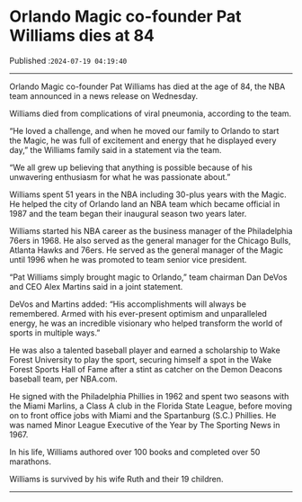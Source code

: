# Orlando Magic co-founder Pat Williams dies at 84

Published :`2024-07-19 04:19:40`

---

Orlando Magic co-founder Pat Williams has died at the age of 84, the NBA team announced in a news release on Wednesday.

Williams died from complications of viral pneumonia, according to the team.

“He loved a challenge, and when he moved our family to Orlando to start the Magic, he was full of excitement and energy that he displayed every day,” the Williams family said in a statement via the team.

“We all grew up believing that anything is possible because of his unwavering enthusiasm for what he was passionate about.”

Williams spent 51 years in the NBA including 30-plus years with the Magic. He helped the city of Orlando land an NBA team which became official in 1987 and the team began their inaugural season two years later.

Williams started his NBA career as the business manager of the Philadelphia 76ers in 1968. He also served as the general manager for the Chicago Bulls, Atlanta Hawks and 76ers. He served as the general manager of the Magic until 1996 when he was promoted to team senior vice president.

“Pat Williams simply brought magic to Orlando,” team chairman Dan DeVos and CEO Alex Martins said in a joint statement.

DeVos and Martins added: “His accomplishments will always be remembered. Armed with his ever-present optimism and unparalleled energy, he was an incredible visionary who helped transform the world of sports in multiple ways.”

He was also a talented baseball player and earned a scholarship to Wake Forest University to play the sport, securing himself a spot in the Wake Forest Sports Hall of Fame after a stint as catcher on the Demon Deacons baseball team, per NBA.com.

He signed with the Philadelphia Phillies in 1962 and spent two seasons with the Miami Marlins, a Class A club in the Florida State League, before moving on to front office jobs with Miami and the Spartanburg (S.C.) Phillies. He was named Minor League Executive of the Year by The Sporting News in 1967.

In his life, Williams authored over 100 books and completed over 50 marathons.

Williams is survived by his wife Ruth and their 19 children.

---

